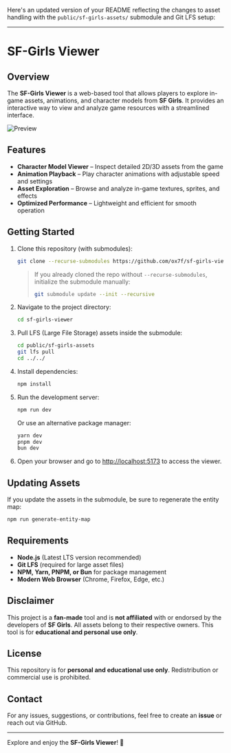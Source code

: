 Here's an updated version of your README reflecting the changes to asset handling with the `public/sf-girls-assets/` submodule and Git LFS setup:

---

# SF-Girls Viewer

## Overview

The **SF-Girls Viewer** is a web-based tool that allows players to explore in-game assets, animations, and character models from **SF Girls**. It provides an interactive way to view and analyze game resources with a streamlined interface.

![Preview](./static/img/example.gif)

## Features

- **Character Model Viewer** – Inspect detailed 2D/3D assets from the game
- **Animation Playback** – Play character animations with adjustable speed and settings
- **Asset Exploration** – Browse and analyze in-game textures, sprites, and effects
- **Optimized Performance** – Lightweight and efficient for smooth operation

## Getting Started

1. Clone this repository (with submodules):

   ```bash
   git clone --recurse-submodules https://github.com/ox7f/sf-girls-viewer
   ```

   > If you already cloned the repo without `--recurse-submodules`, initialize the submodule manually:
   >
   > ```bash
   > git submodule update --init --recursive
   > ```

2. Navigate to the project directory:

   ```bash
   cd sf-girls-viewer
   ```

3. Pull LFS (Large File Storage) assets inside the submodule:

   ```bash
   cd public/sf-girls-assets
   git lfs pull
   cd ../../
   ```

4. Install dependencies:

   ```bash
   npm install
   ```

5. Run the development server:

   ```bash
   npm run dev
   ```

   Or use an alternative package manager:

   ```bash
   yarn dev
   pnpm dev
   bun dev
   ```

6. Open your browser and go to [http://localhost:5173](http://localhost:5173) to access the viewer.

## Updating Assets

If you update the assets in the submodule, be sure to regenerate the entity map:

```bash
npm run generate-entity-map
```

## Requirements

- **Node.js** (Latest LTS version recommended)
- **Git LFS** (required for large asset files)
- **NPM, Yarn, PNPM, or Bun** for package management
- **Modern Web Browser** (Chrome, Firefox, Edge, etc.)

## Disclaimer

This project is a **fan-made** tool and is **not affiliated** with or endorsed by the developers of **SF Girls**. All assets belong to their respective owners. This tool is for **educational and personal use only**.

## License

This repository is for **personal and educational use only**. Redistribution or commercial use is prohibited.

## Contact

For any issues, suggestions, or contributions, feel free to create an **issue** or reach out via GitHub.

---

Explore and enjoy the **SF-Girls Viewer**! 🎨
